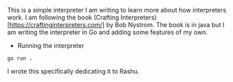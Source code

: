 This is a simple interpreter I am writing to learn more about how interpreters work.
I am following the book (Crafting Interpreters)[https://craftinginterpreters.com/] by Bob Nystrom. The book is in java but I am writing the interpreter in Go and adding some features of my own.

- Running the interpreter

```
go run .
```

I wrote this specifically dedicating it to Rashu.
